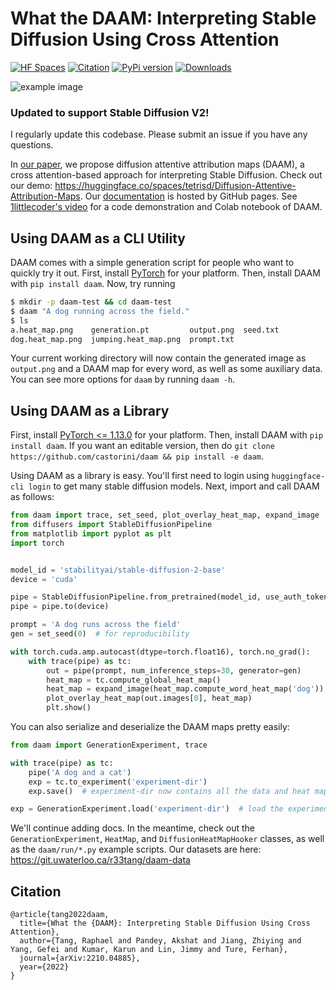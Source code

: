 # What the DAAM: Interpreting Stable Diffusion Using Cross Attention

[![HF Spaces](https://img.shields.io/badge/HuggingFace%20Space-online-green.svg)](https://huggingface.co/spaces/tetrisd/Diffusion-Attentive-Attribution-Maps) [![Citation](https://img.shields.io/badge/Citation-arXiv-orange.svg)](https://gist.githubusercontent.com/daemon/1d126b5d72eb40300af5cccb92a232c6/raw/cd276203a7109bd9512f14afc86eebe8f13049ce/daam-citation.bib) [![PyPi version](https://badgen.net/pypi/v/daam?color=blue)](https://pypi.org/project/daam) [![Downloads](https://static.pepy.tech/badge/daam)](https://pepy.tech/project/daam)

![example image](example.jpg)

### Updated to support Stable Diffusion V2!

I regularly update this codebase. Please submit an issue if you have any questions.

In [our paper](https://arxiv.org/abs/2210.04885), we propose diffusion attentive attribution maps (DAAM), a cross attention-based approach for interpreting Stable Diffusion.
Check out our demo: https://huggingface.co/spaces/tetrisd/Diffusion-Attentive-Attribution-Maps.
Our [documentation](https://castorini.github.io/daam/) is hosted by GitHub pages.
See [1littlecoder's video](https://www.youtube.com/watch?v=J2WtkA1Xfew) for a code demonstration and Colab notebook of DAAM.

## Using DAAM as a CLI Utility

DAAM comes with a simple generation script for people who want to quickly try it out.
First, install [PyTorch](https://pytorch.org) for your platform.
Then, install DAAM with `pip install daam`.
Now, try running
```bash
$ mkdir -p daam-test && cd daam-test
$ daam "A dog running across the field."
$ ls
a.heat_map.png    generation.pt         output.png  seed.txt
dog.heat_map.png  jumping.heat_map.png  prompt.txt
```
Your current working directory will now contain the generated image as `output.png` and a DAAM map for every word, as well as some auxiliary data.
You can see more options for `daam` by running `daam -h`.

## Using DAAM as a Library

First, install [PyTorch <= 1.13.0](https://pytorch.org) for your platform.
Then, install DAAM with `pip install daam`. If you want an editable version, then do `git clone https://github.com/castorini/daam && pip install -e daam`.

Using DAAM as a library is easy.
You'll first need to login using `huggingface-cli login` to get many stable diffusion models.
Next, import and call DAAM as follows:

```python
from daam import trace, set_seed, plot_overlay_heat_map, expand_image
from diffusers import StableDiffusionPipeline
from matplotlib import pyplot as plt
import torch


model_id = 'stabilityai/stable-diffusion-2-base'
device = 'cuda'

pipe = StableDiffusionPipeline.from_pretrained(model_id, use_auth_token=True)
pipe = pipe.to(device)

prompt = 'A dog runs across the field'
gen = set_seed(0)  # for reproducibility

with torch.cuda.amp.autocast(dtype=torch.float16), torch.no_grad():
    with trace(pipe) as tc:
        out = pipe(prompt, num_inference_steps=30, generator=gen)
        heat_map = tc.compute_global_heat_map()
        heat_map = expand_image(heat_map.compute_word_heat_map('dog'))
        plot_overlay_heat_map(out.images[0], heat_map)
        plt.show()
```

You can also serialize and deserialize the DAAM maps pretty easily:

```python
from daam import GenerationExperiment, trace

with trace(pipe) as tc:
    pipe('A dog and a cat')
    exp = tc.to_experiment('experiment-dir')
    exp.save()  # experiment-dir now contains all the data and heat maps

exp = GenerationExperiment.load('experiment-dir')  # load the experiment
```

We'll continue adding docs.
In the meantime, check out the `GenerationExperiment`, `HeatMap`, and `DiffusionHeatMapHooker` classes, as well as the `daam/run/*.py` example scripts.
Our datasets are here: https://git.uwaterloo.ca/r33tang/daam-data

## Citation
```
@article{tang2022daam,
  title={What the {DAAM}: Interpreting Stable Diffusion Using Cross Attention},
  author={Tang, Raphael and Pandey, Akshat and Jiang, Zhiying and Yang, Gefei and Kumar, Karun and Lin, Jimmy and Ture, Ferhan},
  journal={arXiv:2210.04885},
  year={2022}
}
```
